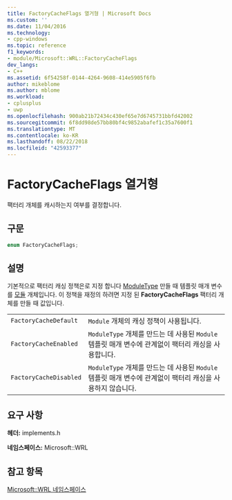 ```yaml
---
title: FactoryCacheFlags 열거형 | Microsoft Docs
ms.custom: ''
ms.date: 11/04/2016
ms.technology:
- cpp-windows
ms.topic: reference
f1_keywords:
- module/Microsoft::WRL::FactoryCacheFlags
dev_langs:
- C++
ms.assetid: 6f54258f-0144-4264-9608-414e5905f6fb
author: mikeblome
ms.author: mblome
ms.workload:
- cplusplus
- uwp
ms.openlocfilehash: 900ab21b72434c430ef65e7d6745731bbfd42002
ms.sourcegitcommit: 6f8dd98de57bb80bf4c9852abafef1c35a7600f1
ms.translationtype: MT
ms.contentlocale: ko-KR
ms.lasthandoff: 08/22/2018
ms.locfileid: "42593377"
---
```

# <a name="factorycacheflags-enumeration"></a>FactoryCacheFlags 열거형

팩터리 개체를 캐시하는지 여부를 결정합니다.

## <a name="syntax"></a>구문

```cpp
enum FactoryCacheFlags;
```

## <a name="remarks"></a>설명

기본적으로 팩터리 캐싱 정책은로 지정 합니다 [ModuleType](../windows/moduletype-enumeration.md) 만들 때 템플릿 매개 변수를 [모듈](../windows/module-class.md) 개체입니다. 이 정책을 재정의 하려면 지정 된 **FactoryCacheFlags** 팩터리 개체를 만들 때 값입니다.

|||
|-|-|
|`FactoryCacheDefault`|`Module` 개체의 캐싱 정책이 사용됩니다.|
|`FactoryCacheEnabled`|`ModuleType` 개체를 만드는 데 사용된 `Module` 템플릿 매개 변수에 관계없이 팩터리 캐싱을 사용합니다.|
|`FactoryCacheDisabled`|`ModuleType` 개체를 만드는 데 사용된 `Module` 템플릿 매개 변수에 관계없이 팩터리 캐싱을 사용하지 않습니다.|

## <a name="requirements"></a>요구 사항

**헤더:** implements.h

**네임스페이스:** Microsoft::WRL

## <a name="see-also"></a>참고 항목

[Microsoft::WRL 네임스페이스](../windows/microsoft-wrl-namespace.md)